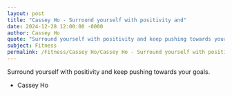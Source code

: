```yaml
---
layout: post
title: "Cassey Ho - Surround yourself with positivity and"
date: 2024-12-28 12:00:00 -0000
author: Cassey Ho
quote: "Surround yourself with positivity and keep pushing towards your goals."
subject: Fitness
permalink: /Fitness/Cassey Ho/Cassey Ho - Surround yourself with positivity and
---
```


Surround yourself with positivity and keep pushing towards your goals.

- Cassey Ho
